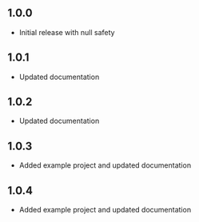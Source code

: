 ## 1.0.0

* Initial release with null safety

## 1.0.1

* Updated documentation

## 1.0.2

* Updated documentation

## 1.0.3

* Added example project and updated documentation

## 1.0.4

* Added example project and updated documentation